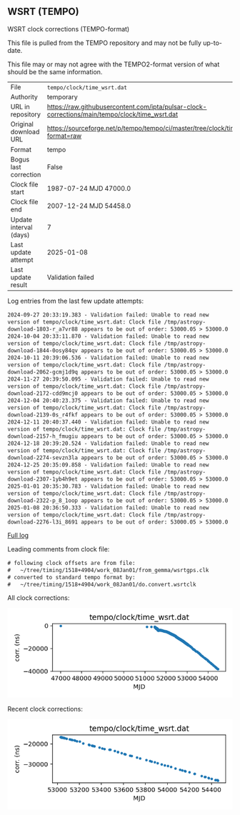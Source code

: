 
## WSRT (TEMPO)

WSRT clock corrections (TEMPO-format)

This file is pulled from the TEMPO repository and may not be fully
up-to-date.

This file may or may not agree with the TEMPO2-format version of what
should be the same information.

|     |     |
|:--- |:--- |
| File | `tempo/clock/time_wsrt.dat` |
| Authority | temporary |
| URL in repository | <https://raw.githubusercontent.com/ipta/pulsar-clock-corrections/main/tempo/clock/time_wsrt.dat> |
| Original download URL | <https://sourceforge.net/p/tempo/tempo/ci/master/tree/clock/time_wsrt.dat?format=raw> |
| Format | tempo |
| Bogus last correction | False |
| Clock file start | 1987-07-24 MJD 47000.0 |
| Clock file end | 2007-12-24 MJD 54458.0 |
| Update interval (days) | 7 |
| Last update attempt | 2025-01-08 |
| Last update result | Validation failed |

Log entries from the last few update attempts:
```
2024-09-27 20:33:19.383 - Validation failed: Unable to read new version of tempo/clock/time_wsrt.dat: Clock file /tmp/astropy-download-1803-r_a7vr88 appears to be out of order: 53000.05 > 53000.0
2024-10-04 20:33:11.870 - Validation failed: Unable to read new version of tempo/clock/time_wsrt.dat: Clock file /tmp/astropy-download-1844-0osy84qv appears to be out of order: 53000.05 > 53000.0
2024-10-11 20:39:06.536 - Validation failed: Unable to read new version of tempo/clock/time_wsrt.dat: Clock file /tmp/astropy-download-2062-gcmj1d9q appears to be out of order: 53000.05 > 53000.0
2024-11-27 20:39:50.095 - Validation failed: Unable to read new version of tempo/clock/time_wsrt.dat: Clock file /tmp/astropy-download-2172-cdd9mcj0 appears to be out of order: 53000.05 > 53000.0
2024-12-04 20:40:23.375 - Validation failed: Unable to read new version of tempo/clock/time_wsrt.dat: Clock file /tmp/astropy-download-2139-0s_r4fkf appears to be out of order: 53000.05 > 53000.0
2024-12-11 20:40:37.440 - Validation failed: Unable to read new version of tempo/clock/time_wsrt.dat: Clock file /tmp/astropy-download-2157-h_fmugiu appears to be out of order: 53000.05 > 53000.0
2024-12-18 20:39:20.524 - Validation failed: Unable to read new version of tempo/clock/time_wsrt.dat: Clock file /tmp/astropy-download-2274-sevzn3la appears to be out of order: 53000.05 > 53000.0
2024-12-25 20:35:09.858 - Validation failed: Unable to read new version of tempo/clock/time_wsrt.dat: Clock file /tmp/astropy-download-2307-1yb4h9et appears to be out of order: 53000.05 > 53000.0
2025-01-01 20:35:30.783 - Validation failed: Unable to read new version of tempo/clock/time_wsrt.dat: Clock file /tmp/astropy-download-2322-p_8_1oop appears to be out of order: 53000.05 > 53000.0
2025-01-08 20:36:50.333 - Validation failed: Unable to read new version of tempo/clock/time_wsrt.dat: Clock file /tmp/astropy-download-2276-l3i_8691 appears to be out of order: 53000.05 > 53000.0
```
[Full log](https://raw.githubusercontent.com/ipta/pulsar-clock-corrections/main/log/tempo/clock/time_wsrt.dat.log)

Leading comments from clock file:

    # following clock offsets are from file:
    #   ~/tree/timing/1518+4904/work_08Jan01/from_gemma/wsrtgps.clk
    # converted to standard tempo format by:
    #   ~/tree/timing/1518+4904/work_08Jan01/do.convert.wsrtclk



All clock corrections:

![plot of all clock corrections](time_wsrt.dat.png "All corrections")

Recent clock corrections:

![plot of recent clock corrections](time_wsrt.dat.short.png "Recent corrections")

